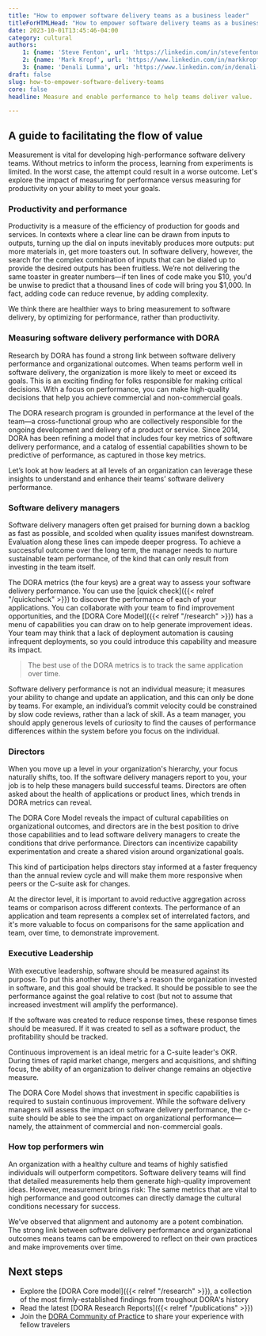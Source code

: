 ```yaml
---
title: "How to empower software delivery teams as a business leader"
titleForHTMLHead: "How to empower software delivery teams as a business leader" # TODO: can we DRY this out?
date: 2023-10-01T13:45:46-04:00
category: cultural
authors: 
    1: {name: 'Steve Fenton', url: 'https://linkedin.com/in/stevefenton'}
    2: {name: 'Mark Kropf', url: 'https://www.linkedin.com/in/markkropf/'}
    3: {name: 'Denali Lumma', url: 'https://www.linkedin.com/in/denali-lumma/'}
draft: false
slug: how-to-empower-software-delivery-teams
core: false
headline: Measure and enable performance to help teams deliver value.

---
```

## A guide to facilitating the flow of value

Measurement is vital for developing high-performance software delivery teams. Without metrics to inform the process, learning from experiments is limited. In the worst case, the attempt could result in a worse outcome. Let's explore the impact of measuring for performance versus measuring for productivity on your ability to meet your goals.

### Productivity and performance
Productivity is a measure of the efficiency of production for goods and services. In contexts where a clear line can be drawn from inputs to outputs, turning up the dial on inputs inevitably produces more outputs: put more materials in, get more toasters out. In software delivery, however, the search for the complex combination of inputs that can be dialed up to provide the desired outputs has been fruitless. We’re not delivering the same toaster in greater numbers—if ten lines of code make you $10, you'd be unwise to predict that a thousand lines of code will bring you $1,000. In fact, adding code can reduce revenue, by adding complexity.

We think there are healthier ways to bring measurement to software delivery, by optimizing for performance, rather than productivity.

### Measuring software delivery performance with DORA
Research by DORA has found a strong link between software delivery performance and organizational outcomes. When teams perform well in software delivery, the organization is more likely to meet or exceed its goals. This is an exciting finding for folks responsible for making critical decisions. With a focus on performance, you can make high-quality decisions that help you achieve commercial and non-commercial goals.

The DORA research program is grounded in performance at the level of the team—a cross-functional group who are collectively responsible for the ongoing development and delivery of a product or service. Since 2014, DORA has been refining a model that includes four key metrics of software delivery performance, and a catalog of essential capabilities shown to be predictive of performance, as captured in those key metrics. 

Let’s look at how leaders at all levels of an organization can leverage these insights to understand and enhance their teams’ software delivery performance.

### Software delivery managers
Software delivery managers often get praised for burning down a backlog as fast as possible, and scolded when quality issues manifest downstream. Evaluation along these lines can impede deeper progress. To achieve a successful outcome over the long term, the manager needs to nurture sustainable team performance, of the kind that can only result from investing in the team itself.

The DORA metrics (the four keys) are a great way to assess your software delivery performance. You can use the [quick check]({{< relref "/quickcheck" >}}) to discover the performance of each of your applications. You can collaborate with your team to find improvement opportunities, and the [DORA Core Model]({{< relref "/research" >}}) has a menu of capabilities you can draw on to help generate improvement ideas. Your team may think that a lack of deployment automation is causing infrequent deployments, so you could introduce this capability and measure its impact.

> The best use of the DORA metrics is to track the same application over time.

Software delivery performance is not an individual measure; it measures your ability to change and update an application, and this can only be done by teams. For example, an individual’s commit velocity could be constrained by slow code reviews, rather than a lack of skill. As a team manager, you should apply generous levels of curiosity to find the causes of performance differences within the system before you focus on the individual.

### Directors
When you move up a level in your organization's hierarchy, your focus naturally shifts, too. If the software delivery managers report to you, your job is to help these managers build successful teams. Directors are often asked about the health of applications or product lines, which trends in DORA metrics can reveal.

The DORA Core Model reveals the impact of cultural capabilities on organizational outcomes, and directors are in the best position to drive those capabilities and to lead software delivery managers to create the conditions that drive performance. Directors can incentivize capability experimentation and create a shared vision around organizational goals.

This kind of participation helps directors stay informed at a faster frequency than the annual review cycle and will make them more responsive when peers or the C-suite ask for changes.

At the director level, it is important to avoid reductive aggregation across teams or comparison across different contexts. The performance of an application and team represents a complex set of interrelated factors, and it's more valuable to focus on comparisons for the same application and team, over time, to demonstrate improvement.

### Executive Leadership
With executive leadership, software should be measured against its purpose. To put this another way, there's a reason the organization invested in software, and this goal should be tracked. It should be possible to see the performance against the goal relative to cost (but not to assume that increased investment will amplify the performance).

If the software was created to reduce response times, these response times should be measured. If it was created to sell as a software product, the profitability should be tracked.

Continuous improvement is an ideal metric for a C-suite leader's OKR. During times of rapid market change, mergers and acquisitions, and shifting focus, the ability of an organization to deliver change remains an objective measure.

The DORA Core Model shows that investment in specific capabilities is required to sustain continuous improvement. While the software delivery managers will assess the impact on software delivery performance, the c-suite should be able to see the impact on organizational performance—namely, the attainment of commercial and non-commercial goals.

### How top performers win
An organization with a healthy culture and teams of highly satisfied individuals will outperform competitors. Software delivery teams will find that detailed measurements help them generate high-quality improvement ideas. However, measurement brings risk: The same metrics that are vital to high performance and good outcomes can directly damage the cultural conditions necessary for success.

We’ve observed that alignment and autonomy are a potent combination. The strong link between software delivery performance and organizational outcomes means teams can be empowered to reflect on their own practices and make improvements over time.

## Next steps

* Explore the [DORA Core model]({{< relref "/research" >}}), a collection of the most firmly-established findings from troughout DORA's history
* Read the latest [DORA Research Reports]({{< relref "/publications" >}})
* Join the [DORA Community of Practice](https://dora.community) to share your experience with fellow travelers
